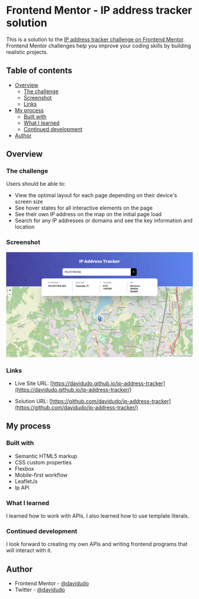 # Frontend Mentor - IP address tracker solution

This is a solution to the [IP address tracker challenge on Frontend Mentor](https://www.frontendmentor.io/challenges/ip-address-tracker-I8-0yYAH0). Frontend Mentor challenges help you improve your coding skills by building realistic projects. 

## Table of contents

- [Overview](#overview)
  - [The challenge](#the-challenge)
  - [Screenshot](#screenshot)
  - [Links](#links)
- [My process](#my-process)
  - [Built with](#built-with)
  - [What I learned](#what-i-learned)
  - [Continued development](#continued-development)
- [Author](#author)

## Overview

### The challenge

Users should be able to:

- View the optimal layout for each page depending on their device's screen size
- See hover states for all interactive elements on the page
- See their own IP address on the map on the initial page load
- Search for any IP addresses or domains and see the key information and location

### Screenshot

![Screenshot](./design/screenshot.png)

### Links

- Live Site URL: [https://davidudo.github.io/ip-address-tracker](https://davidudo.github.io/ip-address-tracker/)

- Solution URL: [https://github.com/davidudo/ip-address-tracker](https://github.com/davidudo/ip-address-tracker/)

## My process

### Built with

- Semantic HTML5 markup
- CSS custom properties
- Flexbox
- Mobile-first workflow
- LeafletJs
- Ip API

### What I learned

I learned how to work with APIs. I also learned how to use template literals.

### Continued development

I look forward to creating my own APIs and writing frontend programs that will interact with it.

## Author

- Frontend Mentor - [@davidudo](https://www.frontendmentor.io/profile/davidudo)
- Twitter - [@davidudo](https://www.twitter.com/_davidudo)
